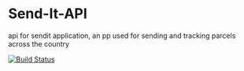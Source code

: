# Send-It-API
api for sendit application, an pp used for sending and tracking parcels across the country

[![Build Status](https://travis-ci.com/BrianSerem/Send-It-API.svg?branch=develop)](https://travis-ci.com/BrianSerem/Send-It-API)

